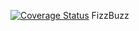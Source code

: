 [![Coverage Status](https://coveralls.io/repos/andrewsokolov/fizzbuzz/badge.svg?branch=master)](https://coveralls.io/r/andrewsokolov/fizzbuzz?branch=master)
FizzBuzz